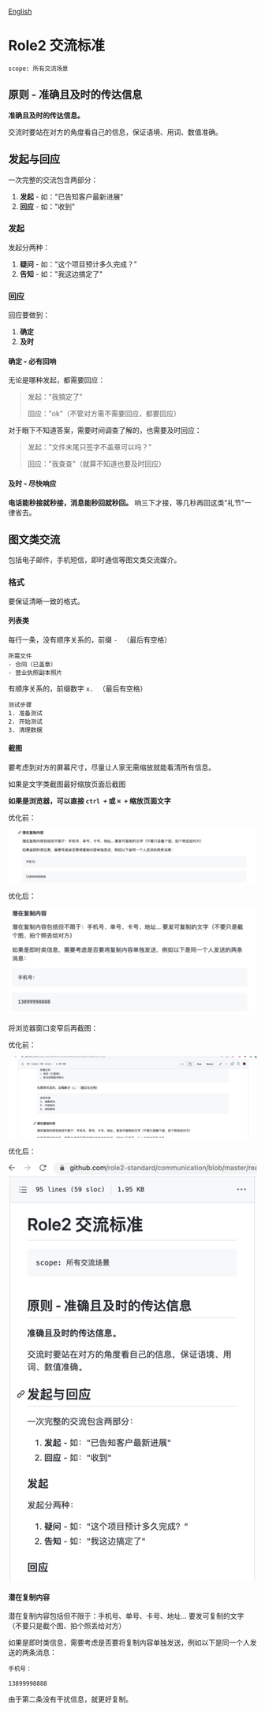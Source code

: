 [English](./readme.md)

# Role2 交流标准

```text
scope: 所有交流场景
```

## 原则 - 准确且及时的传达信息

**准确且及时的传达信息。**

交流时要站在对方的角度看自己的信息，保证语境、用词、数值准确。

## 发起与回应

一次完整的交流包含两部分：

1. **发起** - 如："已告知客户最新进展"
2. **回应** - 如："收到"

### 发起

发起分两种：

1. **疑问** - 如："这个项目预计多久完成？"
2. **告知** - 如："我这边搞定了"

### 回应

回应要做到：

1. **确定**
2. **及时**

#### 确定 - 必有回响

无论是哪种发起，都需要回应：

> 发起："我搞定了"
>
> 回应："ok"（不管对方需不需要回应，都要回应）

对于眼下不知道答案，需要时间调查了解的，也需要及时回应：

> 发起："文件末尾只签字不盖章可以吗？"
>
> 回应："我查查"（就算不知道也要及时回应）

#### 及时 - 尽快响应

**电话能秒接就秒接，消息能秒回就秒回。** 响三下才接，等几秒再回这类"礼节"一律省去。

## 图文类交流

包括电子邮件，手机短信，即时通信等图文类交流媒介。

### 格式

要保证清晰一致的格式。

#### 列表类

每行一条，没有顺序关系的，前缀 `- ` （最后有空格）

```text
所需文件
- 合同（已盖章）
- 营业执照副本照片
```

有顺序关系的，前缀数字 `x. ` （最后有空格）

```text
测试步骤
1. 准备测试
2. 开始测试
3. 清理数据
```

#### 截图

要考虑到对方的屏幕尺寸，尽量让人家无需缩放就能看清所有信息。

如果是文字类截图最好缩放页面后截图

**如果是浏览器，可以直接 `ctrl +` 或 `⌘ +` 缩放页面文字**

优化前：

![img_1.png](asset/img_1.png)

优化后：

![img_2.png](asset/img_2.png)

将浏览器窗口变窄后再截图：

优化前：

![img.png](asset/img2.png)

优化后：

![img.png](asset/img.png)

#### 潜在复制内容

潜在复制内容包括但不限于：手机号、单号、卡号、地址... 要发可复制的文字（不要只是截个图、拍个照丢给对方）

如果是即时类信息，需要考虑是否要将复制内容单独发送，例如以下是同一个人发送的两条消息：

```text
手机号：
```

```text
13899998888
```

由于第二条没有干扰信息，就更好复制。
